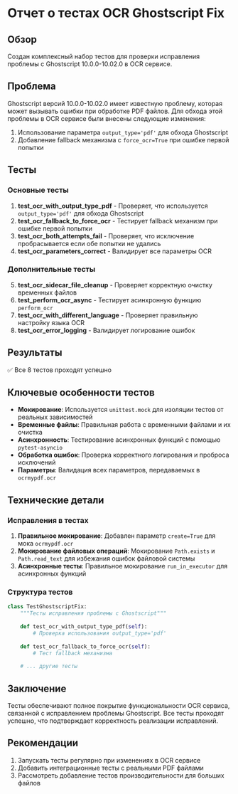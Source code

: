 # Отчет о тестах OCR Ghostscript Fix

## Обзор

Создан комплексный набор тестов для проверки исправления проблемы с Ghostscript 10.0.0-10.02.0 в OCR сервисе.

## Проблема

Ghostscript версий 10.0.0-10.02.0 имеет известную проблему, которая может вызывать ошибки при обработке PDF файлов. Для обхода этой проблемы в OCR сервисе были внесены следующие изменения:

1. Использование параметра `output_type='pdf'` для обхода Ghostscript
2. Добавление fallback механизма с `force_ocr=True` при ошибке первой попытки

## Тесты

### Основные тесты

1. **test_ocr_with_output_type_pdf** - Проверяет, что используется `output_type='pdf'` для обхода Ghostscript
2. **test_ocr_fallback_to_force_ocr** - Тестирует fallback механизм при ошибке первой попытки
3. **test_ocr_both_attempts_fail** - Проверяет, что исключение пробрасывается если обе попытки не удались
4. **test_ocr_parameters_correct** - Валидирует все параметры OCR

### Дополнительные тесты

5. **test_ocr_sidecar_file_cleanup** - Проверяет корректную очистку временных файлов
6. **test_perform_ocr_async** - Тестирует асинхронную функцию `perform_ocr`
7. **test_ocr_with_different_language** - Проверяет правильную настройку языка OCR
8. **test_ocr_error_logging** - Валидирует логирование ошибок

## Результаты

✅ Все 8 тестов проходят успешно

## Ключевые особенности тестов

- **Мокирование**: Используется `unittest.mock` для изоляции тестов от реальных зависимостей
- **Временные файлы**: Правильная работа с временными файлами и их очистка
- **Асинхронность**: Тестирование асинхронных функций с помощью `pytest-asyncio`
- **Обработка ошибок**: Проверка корректного логирования и проброса исключений
- **Параметры**: Валидация всех параметров, передаваемых в `ocrmypdf.ocr`

## Технические детали

### Исправления в тестах

1. **Правильное мокирование**: Добавлен параметр `create=True` для мока `ocrmypdf.ocr`
2. **Мокирование файловых операций**: Мокирование `Path.exists` и `Path.read_text` для избежания ошибок файловой системы
3. **Асинхронные тесты**: Правильное мокирование `run_in_executor` для асинхронных функций

### Структура тестов

```python
class TestGhostscriptFix:
    """Тесты исправления проблемы с Ghostscript"""
    
    def test_ocr_with_output_type_pdf(self):
        # Проверка использования output_type='pdf'
    
    def test_ocr_fallback_to_force_ocr(self):
        # Тест fallback механизма
    
    # ... другие тесты
```

## Заключение

Тесты обеспечивают полное покрытие функциональности OCR сервиса, связанной с исправлением проблемы Ghostscript. Все тесты проходят успешно, что подтверждает корректность реализации исправлений.

## Рекомендации

1. Запускать тесты регулярно при изменениях в OCR сервисе
2. Добавить интеграционные тесты с реальными PDF файлами
3. Рассмотреть добавление тестов производительности для больших файлов 